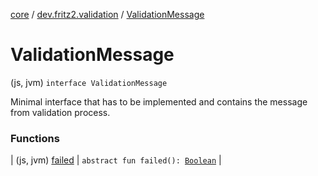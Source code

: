 [core](../../index.md) / [dev.fritz2.validation](../index.md) / [ValidationMessage](./index.md)

# ValidationMessage

(js, jvm) `interface ValidationMessage`

Minimal interface that has to be implemented and contains the message from
validation process.

### Functions

| (js, jvm) [failed](failed.md) | `abstract fun failed(): `[`Boolean`](https://kotlinlang.org/api/latest/jvm/stdlib/kotlin/-boolean/index.html) |

